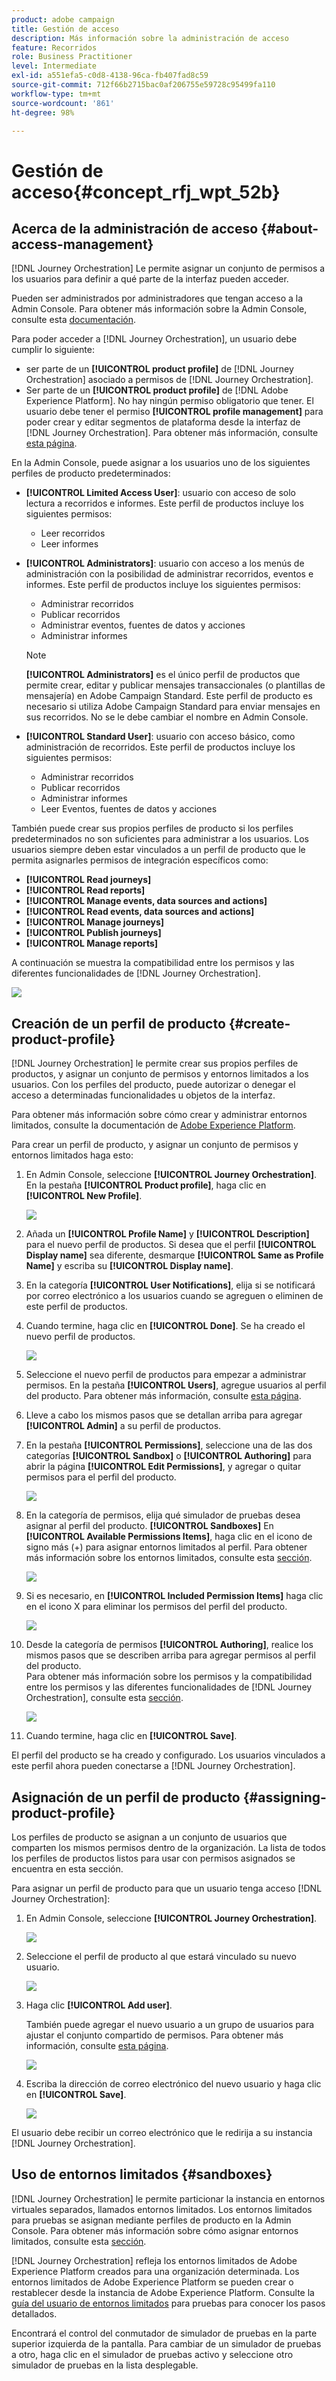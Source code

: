 ```yaml
---
product: adobe campaign
title: Gestión de acceso
description: Más información sobre la administración de acceso
feature: Recorridos
role: Business Practitioner
level: Intermediate
exl-id: a551efa5-c0d8-4138-96ca-fb407fad8c59
source-git-commit: 712f66b2715bac0af206755e59728c95499fa110
workflow-type: tm+mt
source-wordcount: '861'
ht-degree: 98%

---
```


# Gestión de acceso{#concept_rfj_wpt_52b}

## Acerca de la administración de acceso {#about-access-management}

[!DNL Journey Orchestration] Le permite asignar un conjunto de permisos a los usuarios para definir a qué parte de la interfaz pueden acceder.

Pueden ser administrados por administradores que tengan acceso a la Admin Console. Para obtener más información sobre la Admin Console, consulte esta [documentación](https://helpx.adobe.com/es/enterprise/managing/user-guide.html).

Para poder acceder a [!DNL Journey Orchestration], un usuario debe cumplir lo siguiente:

* ser parte de un **[!UICONTROL product profile]** de [!DNL Journey Orchestration] asociado a permisos de [!DNL Journey Orchestration].
* Ser parte de un **[!UICONTROL product profile]** de [!DNL Adobe Experience Platform]. No hay ningún permiso obligatorio que tener. El usuario debe tener el permiso **[!UICONTROL profile management]** para poder crear y editar segmentos de plataforma desde la interfaz de [!DNL Journey Orchestration]. Para obtener más información, consulte [esta página](https://docs.adobe.com/content/help/es-ES/experience-platform/access-control/home.html#adobe-admin-console).

En la Admin Console, puede asignar a los usuarios uno de los siguientes perfiles de producto predeterminados:

* **[!UICONTROL Limited Access User]**: usuario con acceso de solo lectura a recorridos e informes. Este perfil de productos incluye los siguientes permisos:
   * Leer recorridos
   * Leer informes

* **[!UICONTROL Administrators]**: usuario con acceso a los menús de administración con la posibilidad de administrar recorridos, eventos e informes. Este perfil de productos incluye los siguientes permisos:
   * Administrar recorridos
   * Publicar recorridos
   * Administrar eventos, fuentes de datos y acciones
   * Administrar informes

   >[!NOTE]
   >
   >**[!UICONTROL Administrators]** es el único perfil de productos que permite crear, editar y publicar mensajes transaccionales (o plantillas de mensajería) en Adobe Campaign Standard. Este perfil de producto es necesario si utiliza Adobe Campaign Standard para enviar mensajes en sus recorridos. No se le debe cambiar el nombre en Admin Console.

* **[!UICONTROL Standard User]**: usuario con acceso básico, como administración de recorridos. Este perfil de productos incluye los siguientes permisos:
   * Administrar recorridos
   * Publicar recorridos
   * Administrar informes
   * Leer Eventos, fuentes de datos y acciones

También puede crear sus propios perfiles de producto si los perfiles predeterminados no son suficientes para administrar a los usuarios.
Los usuarios siempre deben estar vinculados a un perfil de producto que le permita asignarles permisos de integración específicos como:

* **[!UICONTROL Read journeys]**
* **[!UICONTROL Read reports]**
* **[!UICONTROL Manage events, data sources and actions]**
* **[!UICONTROL Read events, data sources and actions]**
* **[!UICONTROL Manage journeys]**
* **[!UICONTROL Publish journeys]**
* **[!UICONTROL Manage reports]**

A continuación se muestra la compatibilidad entre los permisos y las diferentes funcionalidades de [!DNL Journey Orchestration].

![](../assets/do-not-localize/journey_permission.png)

## Creación de un perfil de producto {#create-product-profile}

[!DNL Journey Orchestration] le permite crear sus propios perfiles de productos, y asignar un conjunto de permisos y entornos limitados a los usuarios. Con los perfiles del producto, puede autorizar o denegar el acceso a determinadas funcionalidades u objetos de la interfaz.

Para obtener más información sobre cómo crear y administrar entornos limitados, consulte la documentación de [Adobe Experience Platform](https://docs.adobe.com/content/help/es-ES/experience-platform/sandbox/ui/user-guide.html).

Para crear un perfil de producto, y asignar un conjunto de permisos y entornos limitados haga esto:

1. En Admin Console, seleccione **[!UICONTROL Journey Orchestration]**. En la pestaña **[!UICONTROL Product profile]**, haga clic en **[!UICONTROL New Profile]**.

   ![](../assets/do-not-localize/user_management_5.png)

1. Añada un **[!UICONTROL Profile Name]** y **[!UICONTROL Description]** para el nuevo perfil de productos. Si desea que el perfil **[!UICONTROL Display name]** sea diferente, desmarque **[!UICONTROL Same as Profile Name]** y escriba su **[!UICONTROL Display name]**.

1. En la categoría **[!UICONTROL User Notifications]**, elija si se notificará por correo electrónico a los usuarios cuando se agreguen o eliminen de este perfil de productos.

1. Cuando termine, haga clic en **[!UICONTROL Done]**. Se ha creado el nuevo perfil de productos.

   ![](../assets/do-not-localize/user_management_1.png)

1. Seleccione el nuevo perfil de productos para empezar a administrar permisos. En la pestaña **[!UICONTROL Users]**, agregue usuarios al perfil del producto. Para obtener más información, consulte [esta página](../about/access-management.md#assigning-product-profile).

1. Lleve a cabo los mismos pasos que se detallan arriba para agregar **[!UICONTROL Admin]** a su perfil de productos.

1. En la pestaña **[!UICONTROL Permissions]**, seleccione una de las dos categorías **[!UICONTROL Sandbox]** o **[!UICONTROL Authoring]** para abrir la página **[!UICONTROL Edit Permissions]**, y agregar o quitar permisos para el perfil del producto.

   ![](../assets/do-not-localize/user_management_7.png)

1. En la categoría de permisos, elija qué simulador de pruebas desea asignar al perfil del producto. **[!UICONTROL Sandboxes]** En **[!UICONTROL Available Permissions Items]**, haga clic en el icono de signo más (+) para asignar entornos limitados al perfil. Para obtener más información sobre los entornos limitados, consulte esta [sección](../about/access-management.md#sandboxes).

   ![](../assets/do-not-localize/user_management_8.png)

1. Si es necesario, en **[!UICONTROL Included Permission Items]** haga clic en el icono X para eliminar los permisos del perfil del producto.

   ![](../assets/do-not-localize/user_management_9.png)

1. Desde la categoría de permisos **[!UICONTROL Authoring]**, realice los mismos pasos que se describen arriba para agregar permisos al perfil del producto.
   <br>Para obtener más información sobre los permisos y la compatibilidad entre los permisos y las diferentes funcionalidades de [!DNL Journey Orchestration], consulte esta [sección](../about/access-management.md#about-access-management).

   ![](../assets/do-not-localize/user_management_10.png)

1. Cuando termine, haga clic en **[!UICONTROL Save]**.

El perfil del producto se ha creado y configurado. Los usuarios vinculados a este perfil ahora pueden conectarse a [!DNL Journey Orchestration].

## Asignación de un perfil de producto {#assigning-product-profile}

Los perfiles de producto se asignan a un conjunto de usuarios que comparten los mismos permisos dentro de la organización.
La lista de todos los perfiles de productos listos para usar con permisos asignados se encuentra en esta sección.

Para asignar un perfil de producto para que un usuario tenga acceso [!DNL Journey Orchestration]:

1. En Admin Console, seleccione **[!UICONTROL Journey Orchestration]**.

   ![](../assets/do-not-localize/user_management.png)

1. Seleccione el perfil de producto al que estará vinculado su nuevo usuario.

   ![](../assets/do-not-localize/user_management_2.png)

1. Haga clic **[!UICONTROL Add user]**.

   También puede agregar el nuevo usuario a un grupo de usuarios para ajustar el conjunto compartido de permisos. Para obtener más información, consulte [esta página](https://helpx.adobe.com/es/enterprise/using/user-groups.html).

   ![](../assets/do-not-localize/user_management_3.png)

1. Escriba la dirección de correo electrónico del nuevo usuario y haga clic en **[!UICONTROL Save]**.

   ![](../assets/do-not-localize/user_management_4.png)

El usuario debe recibir un correo electrónico que le redirija a su instancia [!DNL Journey Orchestration].

## Uso de entornos limitados {#sandboxes}

[!DNL Journey Orchestration] le permite particionar la instancia en entornos virtuales separados, llamados entornos limitados.
Los entornos limitados para pruebas se asignan mediante perfiles de producto en la Admin Console. Para obtener más información sobre cómo asignar entornos limitados, consulte esta [sección](../about/access-management.md#create-product-profile).

[!DNL Journey Orchestration] refleja los entornos limitados de Adobe Experience Platform creados para una organización determinada.
Los entornos limitados de Adobe Experience Platform se pueden crear o restablecer desde la instancia de Adobe Experience Platform. Consulte la [guía del usuario de entornos limitados](https://docs.adobe.com/content/help/en/experience-platform/sandbox/ui/user-guide.html) para pruebas para conocer los pasos detallados.

Encontrará el control del conmutador de simulador de pruebas en la parte superior izquierda de la pantalla. Para cambiar de un simulador de pruebas a otro, haga clic en el simulador de pruebas activo y seleccione otro simulador de pruebas en la lista desplegable.

